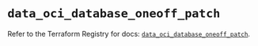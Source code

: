 # `data_oci_database_oneoff_patch`

Refer to the Terraform Registry for docs: [`data_oci_database_oneoff_patch`](https://registry.terraform.io/providers/oracle/oci/6.18.0/docs/data-sources/database_oneoff_patch).
